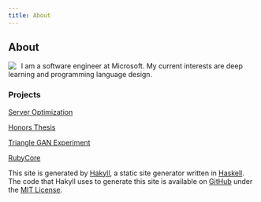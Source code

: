 ```yaml
---
title: About
---
```


About
-----

<img src="/resources/img/face.png" class="img-rounded" style="float:left;margin:0 10px 0 0;" />

I am a software engineer at Microsoft. My current interests are deep learning and programming language design. 

### Projects
[Server Optimization](https://www.google.com/patents/US9734036)

[Honors Thesis]()

[Triangle GAN Experiment]()

[RubyCore]()

This site is generated by [Hakyll](http://jaspervdj.be/hakyll/), a static site generator written in [Haskell](http://www.haskell.org).  The code that Hakyll uses to generate this site is available on [GitHub](http://www.github.com/AustinRochford/blog) under the [MIT License](http://opensource.org/licenses/MIT).
